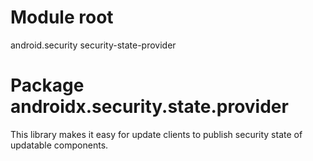 # Module root

android.security security-state-provider

# Package androidx.security.state.provider

This library makes it easy for update clients to publish security state of updatable components.
